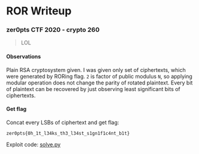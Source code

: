 # ROR Writeup

### zer0pts CTF 2020 - crypto 260

> LOL

#### Observations

Plain RSA cryptosystem given. I was given only set of ciphertexts, which were generated by RORing flag. `2` is factor of public modulus `N`, so applying modular operation does not change the parity of rotated plaintext. Every bit of plaintext can be recovered by just observing least significant bits of ciphertexts.

#### Get flag

Concat every LSBs of ciphertext and get flag:

```
zer0pts{0h_1t_l34ks_th3_l34st_s1gn1f1c4nt_b1t}
```

Exploit code: [solve.py](solve.py)
